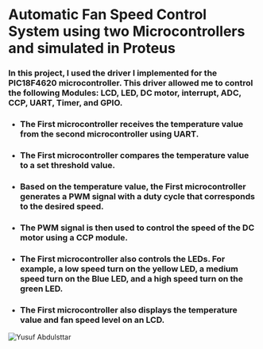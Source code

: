 # Automatic Fan Speed Control System using two Microcontrollers and simulated in Proteus

### In this project, I used the driver I implemented for the PIC18F4620 microcontroller. This driver allowed me to control the following Modules: LCD, LED, DC motor, interrupt, ADC, CCP, UART, Timer, and GPIO.
- ### The First microcontroller receives the temperature value from the second microcontroller using UART.
- ### The First microcontroller compares the temperature value to a set threshold value.
- ### Based on the temperature value, the First microcontroller generates a PWM signal with a duty cycle that corresponds to the desired speed.
- ### The PWM signal is then used to control the speed of the DC motor using a CCP module.
- ### The First microcontroller also controls the LEDs. For example, a low speed turn on the yellow LED, a medium speed turn on the Blue LED, and a high speed turn on the green LED.
- ### The First microcontroller also displays the temperature value and fan speed level on an LCD.
  
![Yusuf Abdulsttar](https://github.com/Yusufabdulsttar/Automatic-Fan-Speed-Control-System-using-two-Microcontrollers/assets/134774623/3171682e-cbdd-4301-92d2-03fc854927ec)
